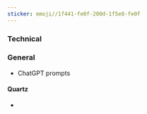 ```yaml
---
sticker: emoji//1f441-fe0f-200d-1f5e8-fe0f
---
```

### Technical

### General
- ChatGPT prompts
#### Quartz
- 